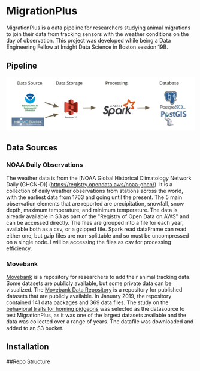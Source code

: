 # MigrationPlus
MigrationPlus is a data pipeline for researchers studying animal migrations to join their data
 from tracking sensors with the weather conditions on the day of observation. 
This project was developed while being a Data Engineering Fellow at Insight Data Science
in Boston session 19B.

## Pipeline
![pipeline](img/pipeline.jpg)

## Data Sources

### NOAA Daily Observations
The weather data is from the [NOAA Global Historical Climatology Network Daily (GHCN-D)]
(https://registry.opendata.aws/noaa-ghcn/).
It is a collection of daily weather observations from stations across the world, with the 
earliest data from 1763 and going until the present. 
The 5 main observation elements that are reported are 
precipitation, snowfall, snow depth, maximum temperature, and minimum temperature. 
The data is already available in S3 as part of the "Registry of Open Data on AWS" 
and can be accessed directly. 
The files are grouped into a file for each year, available both as a csv, or a gzipped file.
Spark read dataFrame can read either one, but gzip files are non-splittable and so must
be uncompressed on a single node. I will be accessing the files as csv for processing efficiency.

### Movebank
[Movebank](https://www.movebank.org/) is a repository for researchers to add their animal tracking data.
Some datasets are publicly available, but some private data can be visualized.
The [Movebank Data Repository](https://www.datarepository.movebank.org/) is a repository
for published datasets that are publicly available.
In January 2019, the repository contained 141 data packages and 369 data files.
The study on the [behavioral traits for homing pidgeons](https://www.datarepository.movebank.org/handle/10255/move.766)
 was selected as the datasource to test MigrationPlus, as it was one of the largest datasets available
 and the data was collected over a range of years. 
The datafile was downloaded and added to an S3 bucket.

## Installation

##Repo Structure

